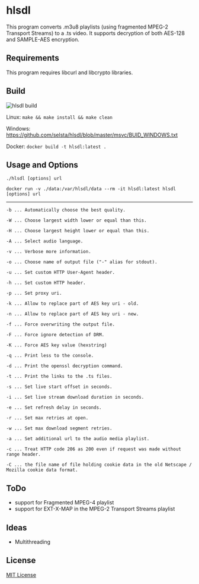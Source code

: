 hlsdl
=====

This program converts .m3u8 playlists (using fragmented MPEG-2 Transport Streams) to a .ts video. It supports decryption of both AES-128 and SAMPLE-AES encryption.

Requirements
------------

This program requires libcurl and libcrypto libraries.

Build
-----

![hlsdl build](https://github.com/selsta/hlsdl/workflows/hlsdl%20build/badge.svg)

Linux:
`make && make install && make clean`

Windows:
https://github.com/selsta/hlsdl/blob/master/msvc/BUID_WINDOWS.txt

Docker: `docker build -t hlsdl:latest .`


Usage and Options
-----------------
`./hlsdl [options] url`

```
docker run -v ./data:/var/hlsdl/data --rm -it hlsdl:latest hlsdl [options] url
```

---------------------------
```
-b ... Automatically choose the best quality.

-W ... Choose largest width lower or equal than this.

-H ... Choose largest height lower or equal than this.

-A ... Select audio language.

-v ... Verbose more information.

-o ... Choose name of output file ("-" alias for stdout).

-u ... Set custom HTTP User-Agent header.

-h ... Set custom HTTP header.

-p ... Set proxy uri.

-k ... Allow to replace part of AES key uri - old.

-n ... Allow to replace part of AES key uri - new.

-f ... Force overwriting the output file.

-F ... Force ignore detection of DRM.

-K ... Force AES key value (hexstring)

-q ... Print less to the console.

-d ... Print the openssl decryption command.

-t ... Print the links to the .ts files.

-s ... Set live start offset in seconds.

-i ... Set live stream download duration in seconds.

-e ... Set refresh delay in seconds.

-r ... Set max retries at open.

-w ... Set max download segment retries.

-a ... Set additional url to the audio media playlist.

-c ... Treat HTTP code 206 as 200 even if request was made without range header.

-C ... the file name of file holding cookie data in the old Netscape / Mozilla cookie data format.
```

ToDo
-----
* support for Fragmented MPEG-4 playlist
* support for EXT-X-MAP in the MPEG-2 Transport Streams playlist

Ideas
-----

- Multithreading

License
-------

[MIT License](https://github.com/selsta/hlsdl/blob/master/LICENSE)
